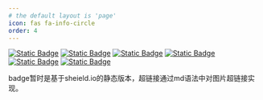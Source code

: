 ```yaml
---
# the default layout is 'page'
icon: fas fa-info-circle
order: 4
---
```

[![Static Badge](https://img.shields.io/badge/Badges-Static-55acee?style=flat&logo=shieldsdotio&logoSize=auto)](https://shields.io/badges)
[![Static Badge](https://img.shields.io/badge/simpleicons-icon-55acee?logo=simpleicons&logoSize=auto)](https://simpleicons.org/?q=shields)
[![Static Badge](https://img.shields.io/badge/chirpy--starter-template-%23181717?logo=github&logoColor=%23181717&logoSize=auto)](https://github.com/cotes2020/chirpy-starter)
[![Static Badge](https://img.shields.io/badge/build-passing-brightgreen?style=flat&logo=githubpages&logoColor=%23222222&logoSize=auto)]()
[![Static Badge](https://img.shields.io/badge/build-passing-brightgreen?style=flat&logo=githubactions&logoColor=%232088FF&logoSize=auto)]()
[![Static Badge](https://img.shields.io/badge/Music-Next--to--you-%23FF0000?logo=applemusic&logoColor=%23FF0000)](https://www.youtube.com/watch?v=ejbazkKQhRk&list=OLAK5uy_kc8kMkDamS76dG6JZnKTSGwqqoWwjUaIw&index=11)

badge暂时是基于sheield.io的静态版本，超链接通过md语法中对图片超链接实现。